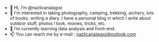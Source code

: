 - 👋 Hi, I’m @nazlicanalagoz
- 👀 I'm interested in taking photography, camping, trekking, archery, lots of books, writing a diary. I have a personal blog in which I write about outdoor stuff, photos I took, movies, tricks, etc.
- 🌱 I’m currently learning data analysis and front-end.
- 📫 You can reach me by e-mail : nazlicanalagoz@outlook.com  

<!---
nazlicanalagoz/nazlicanalagoz is a ✨ special ✨ repository because its `README.md` (this file) appears on your GitHub profile.
You can click the Preview link to take a look at your changes.
--->
